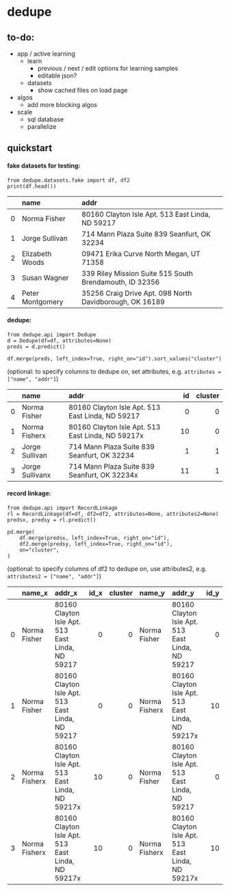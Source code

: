 # dedupe  

## to-do:

- app / active learning
    - learn
        - previous / next / edit options for learning samples
        - editable json?
    - datasets
        - show cached files on load page
- algos
    - add more blocking algos
- scale
    - sql database
    - parallelize

## quickstart

#### fake datasets for testing:

```
from dedupe.datasets.fake import df, df2
print(df.head())
```

|    | name             | addr                                                    |
|---:|:-----------------|:--------------------------------------------------------|
|  0 | Norma Fisher     | 80160 Clayton Isle Apt. 513 East Linda, ND 59217        |
|  1 | Jorge Sullivan   | 714 Mann Plaza Suite 839 Seanfurt, OK 32234             |
|  2 | Elizabeth Woods  | 09471 Erika Curve North Megan, UT 71358                 |
|  3 | Susan Wagner     | 339 Riley Mission Suite 515 South Brendamouth, ID 32356 |
|  4 | Peter Montgomery | 35256 Craig Drive Apt. 098 North Davidborough, OK 16189 |

#### dedupe:

```
from dedupe.api import Dedupe
d = Dedupe(df=df, attributes=None)
preds = d.predict()

df.merge(preds, left_index=True, right_on="id").sort_values("cluster")
```

(optional: to specify columns to dedupe on, set attributes, e.g. `attributes = ["name", "addr"]`)

|    | name               | addr                                                     |   id |   cluster |
|---:|:-------------------|:---------------------------------------------------------|-----:|----------:|
|  0 | Norma Fisher       | 80160 Clayton Isle Apt. 513 East Linda, ND 59217         |    0 |         0 |
|  1 | Norma Fisherx      | 80160 Clayton Isle Apt. 513 East Linda, ND 59217x        |   10 |         0 |
|  2 | Jorge Sullivan     | 714 Mann Plaza Suite 839 Seanfurt, OK 32234              |    1 |         1 |
|  3 | Jorge Sullivanx    | 714 Mann Plaza Suite 839 Seanfurt, OK 32234x             |   11 |         1 |


#### record linkage:

```
from dedupe.api import RecordLinkage
rl = RecordLinkage(df=df, df2=df2, attributes=None, attributes2=None)
predsx, predsy = rl.predict()

pd.merge(
    df.merge(predsx, left_index=True, right_on="id"),
    df2.merge(predsy, left_index=True, right_on="id"),
    on="cluster",
)
```

(optional: to specify columns of df2 to dedupe on, use attributes2, e.g. `attributes2 = ["name", "addr"]`)

|    | name_x          | addr_x                                            |   id_x |   cluster | name_y           | addr_y                                            |   id_y |
|---:|:----------------|:--------------------------------------------------|-------:|----------:|:-----------------|:--------------------------------------------------|-------:|
|  0 | Norma Fisher    | 80160 Clayton Isle Apt. 513 East Linda, ND 59217  |      0 |         0 | Norma Fisher     | 80160 Clayton Isle Apt. 513 East Linda, ND 59217  |      0 |
|  1 | Norma Fisher    | 80160 Clayton Isle Apt. 513 East Linda, ND 59217  |      0 |         0 | Norma Fisherx    | 80160 Clayton Isle Apt. 513 East Linda, ND 59217x |     10 |
|  2 | Norma Fisherx   | 80160 Clayton Isle Apt. 513 East Linda, ND 59217x |     10 |         0 | Norma Fisher     | 80160 Clayton Isle Apt. 513 East Linda, ND 59217  |      0 |
|  3 | Norma Fisherx   | 80160 Clayton Isle Apt. 513 East Linda, ND 59217x |     10 |         0 | Norma Fisherx    | 80160 Clayton Isle Apt. 513 East Linda, ND 59217x |     10 |
